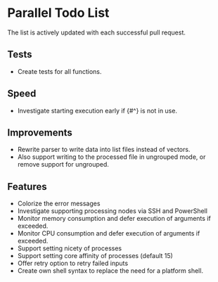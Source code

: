 # Parallel Todo List
The list is actively updated with each successful pull request.

## Tests
- Create tests for all functions.

## Speed
- Investigate starting execution early if {#^} is not in use.

## Improvements
- Rewrite parser to write data into list files instead of vectors.
- Also support writing to the processed file in ungrouped mode, or remove support for ungrouped.

## Features
- Colorize the error messages
- Investigate supporting processing nodes via SSH and PowerShell
- Monitor memory consumption and defer execution of arguments if exceeded.
- Monitor CPU consumption and defer execution of arguments if exceeded.
- Support setting nicety of processes
- Support setting core affinity of processes (default 15)
- Offer retry option to retry failed inputs
- Create own shell syntax to replace the need for a platform shell.
